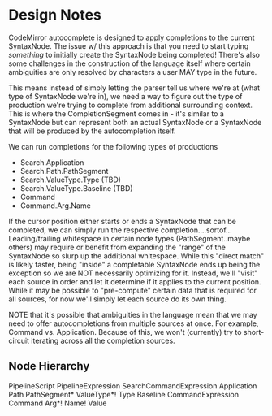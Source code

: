 # Design Notes
CodeMirror autocomplete is designed to apply completions to the current
SyntaxNode.  The issue w/ this approach is that you need to start typing
*something* to initially create the SyntaxNode being completed!  There's
also some challenges in the construction of the language itself where
certain ambiguities are only resolved by characters a user MAY type in the
future.

This means instead of simply letting the parser tell us where we're at 
(what type of SyntaxNode we're in), we need a way to figure out the type
of production we're trying to complete from additional surrounding context.
This is where the CompletionSegment comes in - it's similar to a SyntaxNode
but can represent both an actual SyntaxNode or a SyntaxNode that will be
produced by the autocompletion itself.

We can run completions for the following types of productions
- Search.Application
- Search.Path.PathSegment
- Search.ValueType.Type (TBD)
- Search.ValueType.Baseline (TBD)
- Command
- Command.Arg.Name

If the cursor position either starts or ends a SyntaxNode that can be 
completed, we can simply run the respective completion....sortof...
Leading/trailing whitespace in certain node types (PathSegment..maybe others) 
may require or benefit from expanding the "range" of the SyntaxNode so slurp 
up the additional whitespace. While this "direct match" is likely faster, 
being "inside" a completable SyntaxNode ends up being the exception so we are 
NOT necessarily optimizing for it.  Instead, we'll "visit" each source in 
order and let it determine if it applies to the current position.  While it
may be possible to "pre-compute" certain data that is required for all sources,
for now we'll simply let each source do its own thing.

NOTE that it's possible that ambiguities in the language mean that we may need
to offer autocompletions from multiple sources at once.  For example, Command
vs. Application.  Because of this, we won't (currently) try to short-circuit
iterating across all the completion sources.

## Node Hierarchy
PipelineScript
   PipelineExpression
      SearchCommandExpression
         Application
         Path
            PathSegment*
         ValueType*!
            Type
            Baseline
      CommandExpression
         Command
         Arg*!
            Name!
            Value
